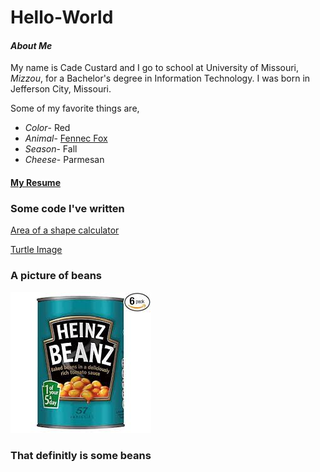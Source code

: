 # Hello-World
#### *About Me*
My name is Cade Custard and I go to school at University of Missouri, _Mizzou_, for a Bachelor's degree in Information Technology. I was born in Jefferson City, Missouri.

Some of my favorite things are, 
- *Color*- Red
- *Animal*- [Fennec Fox](https://en.wikipedia.org/wiki/Fennec_fox)
- *Season*- Fall
- *Cheese*- Parmesan

#### [My Resume](Resume.md)

### Some code I've written
[Area of a shape calculator](VolumeOfShapes.py)

[Turtle Image](TurtleImageCode.py)

### A picture of beans 

![](PictureOfBeans.jpg)

### That definitly is some beans
